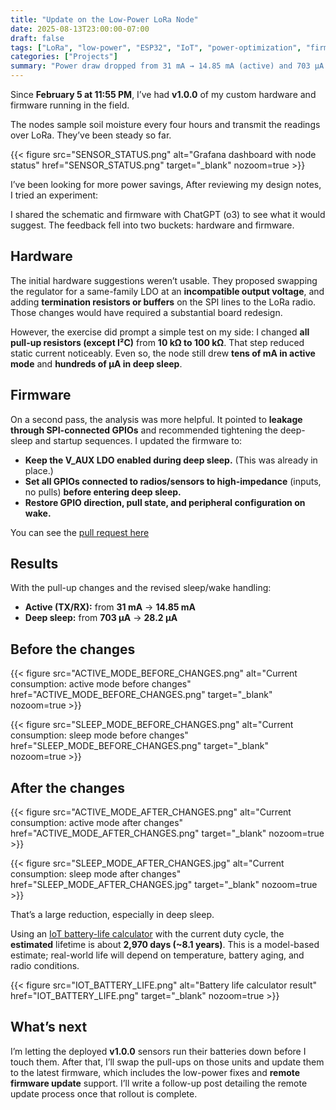 ```yaml
---
title: "Update on the Low-Power LoRa Node"
date: 2025-08-13T23:00:00-07:00
draft: false
tags: ["LoRa", "low-power", "ESP32", "IoT", "power-optimization", "firmware"]
categories: ["Projects"]
summary: "Power draw dropped from 31 mA → 14.85 mA (active) and 703 µA → 28.2 µA (deep sleep) by raising most pull-ups to 100 kΩ and fixing GPIO states across sleep/wake."
---
```


Since **February 5 at 11:55 PM**, I’ve had **v1.0.0** of my custom hardware and firmware running in the field.

The nodes sample soil moisture every four hours and transmit the readings over LoRa. They’ve been steady so far.

{{< figure src="SENSOR_STATUS.png" alt="Grafana dashboard with node status" href="SENSOR_STATUS.png" target="_blank" nozoom=true >}}

I’ve been looking for more power savings, After reviewing my design notes, I tried an experiment:

I shared the schematic and firmware with ChatGPT (o3) to see what it would suggest. The feedback fell into two buckets: hardware and firmware.

## Hardware

The initial hardware suggestions weren’t usable. They proposed swapping the regulator for a same-family LDO at an **incompatible output voltage**, and adding **termination resistors or buffers** on the SPI lines to the LoRa radio. Those changes would have required a substantial board redesign.

However, the exercise did prompt a simple test on my side: I changed **all pull-up resistors (except I²C)** from **10 kΩ to 100 kΩ**. That step reduced static current noticeably. Even so, the node still drew **tens of mA in active mode** and **hundreds of µA in deep sleep**.

## Firmware

On a second pass, the analysis was more helpful. It pointed to **leakage through SPI-connected GPIOs** and recommended tightening the deep-sleep and startup sequences. I updated the firmware to:

- **Keep the V_AUX LDO enabled during deep sleep.** (This was already in place.)
- **Set all GPIOs connected to radios/sensors to high-impedance** (inputs, no pulls) **before entering deep sleep.**
- **Restore GPIO direction, pull state, and peripheral configuration on wake.**

You can see the [pull request here](https://github.com/jescarri/lora-node/pull/7)

## Results

With the pull-up changes and the revised sleep/wake handling:

- **Active (TX/RX):** from **31 mA** → **14.85 mA**
- **Deep sleep:** from **703 µA** → **28.2 µA**

## Before the changes

{{< figure src="ACTIVE_MODE_BEFORE_CHANGES.png" alt="Current consumption: active mode before changes" href="ACTIVE_MODE_BEFORE_CHANGES.png" target="_blank" nozoom=true >}}

{{< figure src="SLEEP_MODE_BEFORE_CHANGES.png" alt="Current consumption: sleep mode before changes" href="SLEEP_MODE_BEFORE_CHANGES.png" target="_blank" nozoom=true >}}

## After the changes

{{< figure src="ACTIVE_MODE_AFTER_CHANGES.png" alt="Current consumption: active mode after changes" href="ACTIVE_MODE_AFTER_CHANGES.png" target="_blank" nozoom=true >}}

{{< figure src="SLEEP_MODE_AFTER_CHANGES.jpg" alt="Current consumption: sleep mode after changes" href="SLEEP_MODE_AFTER_CHANGES.jpg" target="_blank" nozoom=true >}}

That’s a large reduction, especially in deep sleep.

Using an [IoT battery-life calculator](https://www.of-things.de/battery-life-calculator.php) with the current duty cycle, the **estimated** lifetime is about **2,970 days (~8.1 years)**. This is a model-based estimate; real-world life will depend on temperature, battery aging, and radio conditions.

{{< figure src="IOT_BATTERY_LIFE.png" alt="Battery life calculator result" href="IOT_BATTERY_LIFE.png" target="_blank" nozoom=true >}}

## What’s next

I’m letting the deployed **v1.0.0** sensors run their batteries down before I touch them. After that, I’ll swap the pull-ups on those units and update them to the latest firmware, which includes the low-power fixes and **remote firmware update** support. I’ll write a follow-up post detailing the remote update process once that rollout is complete.

